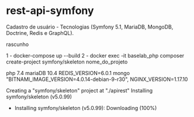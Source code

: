 # rest-api-symfony
Cadastro de usuário - Tecnologias (Symfony 5.1, MariaDB, MongoDB, Doctrine, Redis e GraphQL).


rascunho

1 - docker-compose up --build
2 - docker exec -it baselab_php composer create-project symfony/skeleton nome_do_projeto

php 7.4
mariaDB 10.4
REDIS_VERSION=6.0.1
mongo "BITNAMI_IMAGE_VERSION=4.0.14-debian-9-r30",
NGINX_VERSION=1.17.10

Creating a "symfony/skeleton" project at "./apirest"
Installing symfony/skeleton (v5.0.99)
  - Installing symfony/skeleton (v5.0.99): Downloading (100%) 